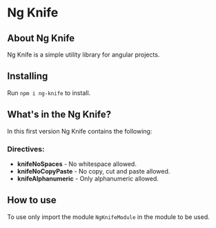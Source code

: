 # Ng Knife

## About Ng Knife
Ng Knife is a simple utility library for angular projects.

## Installing

Run `npm i ng-knife` to install.

## What's in the Ng Knife?

In this first version Ng Knife contains the following:

### Directives:

* **knifeNoSpaces** - No whitespace allowed.
* **knifeNoCopyPaste** - No copy, cut and paste allowed.
* **knifeAlphanumeric** - Only alphanumeric allowed.

## How to use

To use only import the module `NgKnifeModule` in the module to be used.
